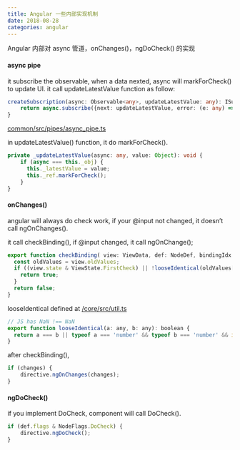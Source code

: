 ```yaml
---
title: Angular 一些内部实现机制     
date: 2018-08-28
categories: angular
---
```

 Angular 内部对 async 管道，onChanges()，ngDoCheck() 的实现
<!-- more -->

#### async pipe
it subscribe the observable, when a data nexted, async will markForCheck() to update UI.
it call updateLatestValue function as follow:

```typescript
createSubscription(async: Observable<any>, updateLatestValue: any): ISubscription {
    return async.subscribe({next: updateLatestValue, error: (e: any) => { throw e; }});
}
```
[common/src/pipes/async_pipe.ts](https://github.com/angular/angular/blob/4.3.3/packages/common/src/pipes/async_pipe.ts#L43-L145)

in updateLatestValue() function, it do markForCheck().

```typescript
private _updateLatestValue(async: any, value: Object): void {
    if (async === this._obj) {
      this._latestValue = value;
      this._ref.markForCheck();
    }
}
```

#### onChanges()
angular will always do check work, if your @input not changed, it doesn’t call ngOnChanges().

it call checkBinding(), if @input changed, it call ngOnChange();

```javascript
export function checkBinding( view: ViewData, def: NodeDef, bindingIdx: number, value: any): boolean {
  const oldValues = view.oldValues;
  if ((view.state & ViewState.FirstCheck) || !looseIdentical(oldValues[def.bindingIndex + bindingIdx], value)) {
    return true;
  }
  return false;
}
```
looseIdentical defined at [/core/src/util.ts](https://github.com/angular/angular/blob/master/packages/core/src/util.ts)

```javascript
// JS has NaN !== NaN
export function looseIdentical(a: any, b: any): boolean {
  return a === b || typeof a === 'number' && typeof b === 'number' && isNaN(a) && isNaN(b);
}
```

after checkBinding(), 
```typescript
if (changes) {
    directive.ngOnChanges(changes);
}
```

#### ngDoCheck()
if you implement DoCheck, component will call DoCheck().

```javascript
if (def.flags & NodeFlags.DoCheck) {
    directive.ngDoCheck();
}
```
